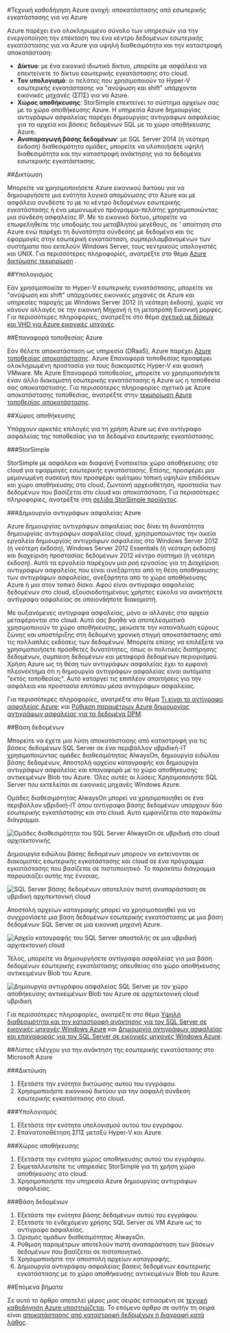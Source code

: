 <properties
   pageTitle="Τεχνική καθοδήγηση: αποκατάστασης από εσωτερικής εγκατάστασης για να Azure | Microsoft Azure"
   description="Άρθρο κατανόηση και σχεδίαση αποκατάστασης συστήματα από την υποδομή εσωτερικής εγκατάστασης για να Azure"
   services=""
   documentationCenter="na"
   authors="adamglick"
   manager="saladki"
   editor=""/>

<tags
   ms.service="resiliency"
   ms.devlang="na"
   ms.topic="article"
   ms.tgt_pltfrm="na"
   ms.workload="na"
   ms.date="08/18/2016"
   ms.author="aglick"/>

#<a name="azure-resiliency-technical-guidance-recovery-from-on-premises-to-azure"></a>Τεχνική καθοδήγηση Azure ανοχή: αποκατάστασης από εσωτερικής εγκατάστασης για να Azure

Azure παρέχει ένα ολοκληρωμένο σύνολο των υπηρεσιών για την ενεργοποίηση την επέκταση του ένα κέντρο δεδομένων εσωτερικής εγκατάστασης για να Azure για υψηλή διαθεσιμότητα και την καταστροφή αποκατάσταση:

* __Δίκτυο__: με ένα εικονικό ιδιωτικό δίκτυο, μπορείτε με ασφάλεια να επεκτείνετε το δίκτυο εσωτερικής εγκατάστασης στο cloud.
* __Τον υπολογισμό__: οι πελάτες που χρησιμοποιούν το Hyper-V εσωτερικής εγκατάστασης να "ανύψωση και shift" υπάρχοντα εικονικές μηχανές (ΣΠΣ) για να Azure.
* __Χώρος αποθήκευσης__: StorSimple επεκτείνει το σύστημα αρχείων σας με το χώρο αποθήκευσης Azure. Η υπηρεσία Azure δημιουργίας αντιγράφων ασφαλείας παρέχει δημιουργίας αντιγράφων ασφαλείας για τα αρχεία και βάσεις δεδομένων SQL με το χώρο αποθήκευσης Azure.
* __Αναπαραγωγή βάσης δεδομένων__: με SQL Server 2014 (ή νεότερη έκδοση) διαθεσιμότητα ομάδες, μπορείτε να υλοποιήσετε υψηλή διαθεσιμότητα και την καταστροφή ανάκτησης για τα δεδομένα εσωτερικής εγκατάστασης.

##<a name="networking"></a>Δικτύωση

Μπορείτε να χρησιμοποιήσετε Azure εικονικού δικτύου για να δημιουργήσετε μια ενότητα λογικά απομόνωσης στο Azure και με ασφάλεια συνδέστε το με το κέντρο δεδομένων εσωτερικής εγκατάστασης ή ένα μεμονωμένο πρόγραμμα-πελάτης χρησιμοποιώντας μια σύνδεση ασφαλείας IP. Με το εικονικό δίκτυο, μπορείτε να επωφεληθείτε της υποδομής του μεταβλητού μεγέθους, σε ' απαίτηση στο Azure ενώ παρέχει τη δυνατότητα σύνδεσης με δεδομένα και τις εφαρμογές στην εσωτερική εγκατάσταση, συμπεριλαμβανομένων των συστήματα που εκτελούν Windows Server, τους κεντρικούς υπολογιστές και UNIX. Για περισσότερες πληροφορίες, ανατρέξτε στο θέμα [Azure δικτύωσης τεκμηρίωση](../virtual-network/virtual-networks-overview.md) .

##<a name="compute"></a>Υπολογισμός

Εάν χρησιμοποιείτε το Hyper-V εσωτερικής εγκατάστασης, μπορείτε να "ανύψωση και shift" υπάρχουσες εικονικές μηχανές σε Azure και υπηρεσίες παροχής με Windows Server 2012 (ή νεότερη έκδοση), χωρίς να κάνουν αλλαγές σε την εικονική Μηχανή ή τη μετατροπή Εικονική μορφές. Για περισσότερες πληροφορίες, ανατρέξτε στο θέμα [σχετικά με δίσκων και VHD για Azure εικονικές μηχανές](../virtual-machines/virtual-machines-linux-about-disks-vhds.md).

##<a name="azure-site-recovery"></a>Επαναφορά τοποθεσίας Azure

Εάν θέλετε αποκατάσταση ως υπηρεσία (DRaaS), Azure παρέχει [Azure τοποθεσίας αποκατάστασης](https://azure.microsoft.com/services/site-recovery/). Azure Επαναφορά τοποθεσίας προσφέρει ολοκληρωμένη προστασία για τους διακομιστές Hyper-V και φυσική VMware. Με Azure Επαναφορά τοποθεσίας, μπορείτε να χρησιμοποιήσετε έναν άλλο διακομιστή εσωτερικής εγκατάστασης ή Azure ως η τοποθεσία σας αποκατάστασης. Για περισσότερες πληροφορίες σχετικά με Azure αποκατάστασης τοποθεσίας, ανατρέξτε στην [τεκμηρίωση Azure τοποθεσίας αποκατάστασης](https://azure.microsoft.com/documentation/services/site-recovery/).

##<a name="storage"></a>Χώρος αποθήκευσης

Υπάρχουν αρκετές επιλογές για τη χρήση Azure ως ένα αντίγραφο ασφαλείας της τοποθεσίας για τα δεδομένα εσωτερικής εγκατάστασης.

###<a name="storsimple"></a>StorSimple

StorSimple με ασφάλεια και διαφανή Ενοποιείται χώρο αποθήκευσης στο cloud για εφαρμογές εσωτερικής εγκατάστασης. Επίσης, προσφέρει μια μεμονωμένη συσκευή που προσφέρει ομότιμου τοπική υψηλών επιδόσεων και χώρο αποθήκευσης στο cloud, ζωντανή αρχειοθέτηση, προστασία των δεδομένων που βασίζεται στο cloud και αποκατάσταση. Για περισσότερες πληροφορίες, ανατρέξτε στη [σελίδα StorSimple προϊόντος](https://azure.microsoft.com/services/storsimple/).

###<a name="azure-backup"></a>Δημιουργία αντιγράφων ασφαλείας Azure

Azure δημιουργίας αντιγράφων ασφαλείας σας δίνει τη δυνατότητα δημιουργίας αντιγράφων ασφαλείας cloud, χρησιμοποιώντας την οικεία εργαλεία δημιουργίας αντιγράφων ασφαλείας στο Windows Server 2012 (ή νεότερη έκδοση), Windows Server 2012 Essentials (ή νεότερη έκδοση) και διαχείριση προστασίας δεδομένων 2012 κέντρο σύστημα (ή νεότερη έκδοση). Αυτά τα εργαλεία παρέχουν μια ροή εργασίας για τη Διαχείριση αντιγράφων ασφαλείας που είναι ανεξάρτητο από τη θέση αποθήκευσης των αντιγράφων ασφαλείας, ανεξάρτητα από το χώρο αποθήκευσης Azure ή μια στον τοπικό δίσκο. Αφού είναι αντίγραφα ασφαλείας δεδομένων στο cloud, εξουσιοδοτημένους χρήστες εύκολα να ανακτήσετε αντίγραφα ασφαλείας σε οποιονδήποτε διακομιστή.

Με αυξανόμενες αντίγραφα ασφαλείας, μόνο οι αλλαγές στα αρχεία μεταφέρονται στο cloud. Αυτό σας βοηθά να αποτελεσματικά χρησιμοποιούν το χώρο αποθήκευσης, μειώσετε την κατανάλωση εύρους ζώνης και υποστήριξης στη δεδομένη χρονική στιγμή αποκατάστασης από τις πολλαπλές εκδόσεις των δεδομένων. Μπορείτε επίσης να επιλέξετε να χρησιμοποιήσετε πρόσθετες δυνατότητες, όπως οι πολιτικές διατήρησης δεδομένων, συμπίεση δεδομένων και μεταφορά δεδομένων περιορισμού. Χρήση Azure ως τη θέση των αντιγράφων ασφαλείας έχει το εμφανή πλεονέκτημα ότι η δημιουργία αντιγράφων ασφαλείας είναι αυτόματα "εκτός τοποθεσίας". Αυτό καταργεί τις επιπλέον απαιτήσεις για την ασφάλεια και προστασία επιτόπου μέσα αντιγράφων ασφαλείας.

Για περισσότερες πληροφορίες, ανατρέξτε στο θέμα [Τι είναι το αντίγραφο ασφαλείας Azure;](../backup/backup-introduction-to-azure-backup.md) και [Ρύθμιση παραμέτρων Azure δημιουργίας αντιγράφων ασφαλείας για τα δεδομένα DPM](https://technet.microsoft.com/library/jj728752.aspx).

##<a name="database"></a>Βάση δεδομένων

Μπορείτε να έχετε μια λύση αποκατάστασης από καταστροφή για τις βάσεις δεδομένων SQL Server σε ένα περιβάλλον υβριδική-IT χρησιμοποιώντας ομάδες διαθεσιμότητας AlwaysOn, δημιουργία ειδώλου βάσης δεδομένων, Αποστολή αρχείου καταγραφής και δημιουργία αντιγράφων ασφαλείας και επαναφορά με το χώρο αποθήκευσης αντικειμένων Blob του Azure. Όλες αυτές οι λύσεις Χρησιμοποιήστε SQL Server που εκτελείται σε εικονικές μηχανές Windows Azure.

Ομάδες διαθεσιμότητας AlwaysOn μπορεί να χρησιμοποιηθεί σε ένα περιβάλλον υβριδική-IT όπου αντίγραφα βάσης δεδομένων υπάρχουν δύο εσωτερικής εγκατάστασης και στο cloud. Αυτό εμφανίζεται στο παρακάτω διάγραμμα.

![Ομάδες διαθεσιμότητα του SQL Server AlwaysOn σε υβριδική στο cloud αρχιτεκτονικής](./media/resiliency-technical-guidance-recovery-on-premises-azure/SQL_Server_Disaster_Recovery-3.png)

Δημιουργία ειδώλου βάσης δεδομένων μπορούν να εκτείνονται σε διακομιστές εσωτερικής εγκατάστασης και cloud σε ένα πρόγραμμα εγκατάστασης που βασίζεται σε πιστοποιητικό. Το παρακάτω διάγραμμα παρουσιάζει αυτής της έννοιας.

![SQL Server βάσης δεδομένων αποτελούν πιστή αναπαράσταση σε υβριδική αρχιτεκτονική cloud](./media/resiliency-technical-guidance-recovery-on-premises-azure/SQL_Server_Disaster_Recovery-4.png)

Αποστολή αρχείων καταγραφής μπορεί να χρησιμοποιηθεί για να συγχρονίσετε μια βάση δεδομένων εσωτερικής εγκατάστασης με μια βάση δεδομένων SQL Server σε μια εικονική μηχανή Azure.

![Αρχείο καταγραφής του SQL Server αποστολής σε μια υβριδική αρχιτεκτονική cloud](./media/resiliency-technical-guidance-recovery-on-premises-azure/SQL_Server_Disaster_Recovery-5.png)

Τέλος, μπορείτε να δημιουργήσετε αντίγραφα ασφαλείας για μια βάση δεδομένων εσωτερικής εγκατάστασης απευθείας στο χώρο αποθήκευσης αντικειμένων Blob του Azure.

![Δημιουργία αντιγράφου ασφαλείας SQL Server με τον χώρο αποθήκευσης αντικειμένων Blob του Azure σε αρχιτεκτονική cloud υβριδική](./media/resiliency-technical-guidance-recovery-on-premises-azure/SQL_Server_Disaster_Recovery-6.png)

Για περισσότερες πληροφορίες, ανατρέξτε στο θέμα [Υψηλή διαθεσιμότητα και την καταστροφή ανάκτησης για τον SQL Server σε εικονικές μηχανές Windows Azure](../virtual-machines/virtual-machines-windows-sql-high-availability-dr.md) και [Δημιουργία αντιγράφων ασφαλείας και επαναφοράς για τον SQL Server σε εικονικές μηχανές Windows Azure](../virtual-machines/virtual-machines-windows-sql-backup-recovery.md).

##<a name="checklists-for-on-premises-recovery-in-microsoft-azure"></a>Λίστες ελέγχου για την ανάκτηση της εσωτερικής εγκατάστασης στο Microsoft Azure

###<a name="networking"></a>Δικτύωση

  1. Εξετάστε την ενότητα δικτύωσης αυτού του εγγράφου.
  2. Χρησιμοποιήστε εικονικού δικτύου για την ασφαλή σύνδεση εσωτερικής εγκατάστασης στο cloud.

###<a name="compute"></a>Υπολογισμός

  1. Εξετάστε την ενότητα υπολογισμού αυτού του εγγράφου.
  2. Επανατοποθέτηση ΣΠΣ μεταξύ Hyper-V και Azure.

###<a name="storage"></a>Χώρος αποθήκευσης

  1. Εξετάστε την ενότητα χώρος αποθήκευσης αυτού του εγγράφου.
  2. Εκμεταλλευτείτε τις υπηρεσίες StorSimple για τη χρήση χώρο αποθήκευσης στο cloud.
  3. Χρησιμοποιήστε την υπηρεσία Azure δημιουργίας αντιγράφων ασφαλείας.

###<a name="database"></a>Βάση δεδομένων

  1. Εξετάστε την ενότητα βάσης δεδομένων αυτού του εγγράφου.
  2. Εξετάστε το ενδεχόμενο χρήσης SQL Server σε VM Azure ως το αντίγραφο ασφαλείας.
  3. Ορισμός ομάδων διαθεσιμότητας AlwaysOn.
  4. Ρύθμιση παραμέτρων αποτελούν πιστή αναπαράσταση των βάσεων δεδομένων που βασίζεται σε πιστοποιητικό.
  5. Χρησιμοποιήστε την αποστολή αρχείων καταγραφής.
  6. Δημιουργία αντιγράφου ασφαλείας βάσεις δεδομένων εσωτερικής εγκατάστασης με το χώρο αποθήκευσης αντικειμένων Blob του Azure.

##<a name="next-steps"></a>Επόμενα βήματα

Σε αυτό το άρθρο αποτελεί μέρος μιας σειράς εστιασμένη σε [τεχνική καθοδήγηση Azure υποστηρίζεται](./resiliency-technical-guidance.md). Το επόμενο άρθρο σε αυτήν τη σειρά είναι [αποκατάστασης από καταστροφή δεδομένων ή διαγραφή κατά λάθος](./resiliency-technical-guidance-recovery-data-corruption.md).